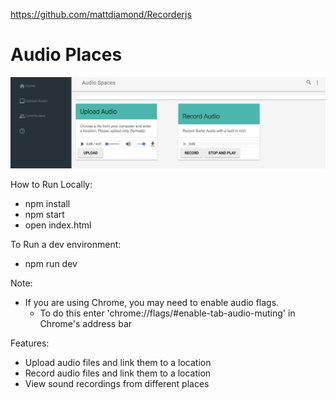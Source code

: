 https://github.com/mattdiamond/Recorderjs

# Audio Places

![alt tag](./client/assets/landingPage.png)

How to Run Locally:
- npm install
- npm start
- open index.html

To Run a dev environment:
- npm run dev

Note:
- If you are using Chrome, you may need to enable audio flags.
  - To do this enter 'chrome://flags/#enable-tab-audio-muting' in Chrome's address bar

Features:
- Upload audio files and link them to a location
- Record audio files and link them to a location
- View sound recordings from different places
